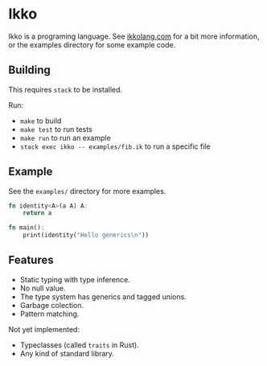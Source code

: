 # Ikko

Ikko is a programing language. See [ikkolang.com](http://ikkolang.com) for a bit
more information, or the examples directory for some example code.


## Building

This requires `stack` to be installed.

Run:

- `make` to build
- `make test` to run tests
- `make run` to run an example
- `stack exec ikko -- examples/fib.ik` to run a specific file

## Example

See the `examples/` directory for more examples.

```rust
fn identity<A>(a A) A:
    return a

fn main():
    print(identity("Hello generics\n"))
```

## Features

- Static typing with type inference.
- No null value.
- The type system has generics and tagged unions.
- Garbage colection.
- Pattern matching.

Not yet implemented:

- Typeclasses (called `traits` in Rust).
- Any kind of standard library.
